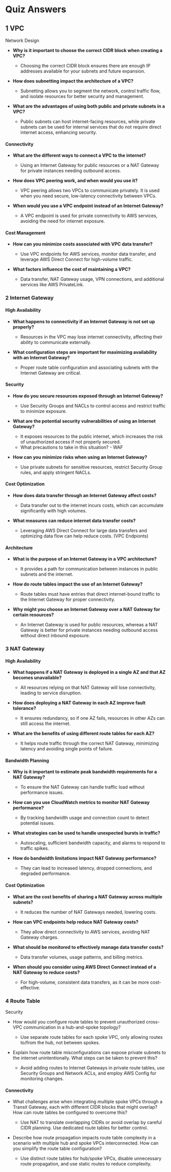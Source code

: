 # Quiz Answers

## 1 VPC

Network Design

- **Why is it important to choose the correct CIDR block when creating a VPC?**
  
  - Choosing the correct CIDR block ensures there are enough IP addresses available for your subnets and future expansion.

- **How does subnetting impact the architecture of a VPC?**
  
  - Subnetting allows you to segment the network, control traffic flow, and isolate resources for better security and management.

- **What are the advantages of using both public and private subnets in a VPC?**
  
  - Public subnets can host internet-facing resources, while private subnets can be used for internal services that do not require direct internet access, enhancing security.

#### Connectivity

- **What are the different ways to connect a VPC to the internet?**
  
  - Using an Internet Gateway for public resources or a NAT Gateway for private instances needing outbound access.

- **How does VPC peering work, and when would you use it?**
  
  - VPC peering allows two VPCs to communicate privately. It is used when you need secure, low-latency connectivity between VPCs.

- **When would you use a VPC endpoint instead of an Internet Gateway?**
  
  - A VPC endpoint is used for private connectivity to AWS services, avoiding the need for internet exposure.

#### Cost Management

- **How can you minimize costs associated with VPC data transfer?**
  
  - Use VPC endpoints for AWS services, monitor data transfer, and leverage AWS Direct Connect for high-volume traffic.

- **What factors influence the cost of maintaining a VPC?**
  
  - Data transfer, NAT Gateway usage, VPN connections, and additional services like AWS PrivateLink.

### 2 Internet Gateway

#### High Availability

- **What happens to connectivity if an Internet Gateway is not set up properly?**
  
  - Resources in the VPC may lose internet connectivity, affecting their ability to communicate externally.

- **What configuration steps are important for maximizing availability with an Internet Gateway?**
  
  - Proper route table configuration and associating subnets with the Internet Gateway are critical.

#### Security

- **How do you secure resources exposed through an Internet Gateway?**
  
  - Use Security Groups and NACLs to control access and restrict traffic to minimize exposure.

- **What are the potential security vulnerabilities of using an Internet Gateway?**
  
  - It exposes resources to the public internet, which increases the risk of unauthorized access if not properly secured.
  - What precautions to take in this situation? - WAF

- **How can you minimize risks when using an Internet Gateway?**
  
  - Use private subnets for sensitive resources, restrict Security Group rules, and apply stringent NACLs.

#### Cost Optimization

- **How does data transfer through an Internet Gateway affect costs?**
  
  - Data transfer out to the internet incurs costs, which can accumulate significantly with high volumes.

- **What measures can reduce internet data transfer costs?**
  
  - Leveraging AWS Direct Connect for large data transfers and optimizing data flow can help reduce costs. (VPC Endpionts)

#### Architecture

- **What is the purpose of an Internet Gateway in a VPC architecture?**
  
  - It provides a path for communication between instances in public subnets and the internet.

- **How do route tables impact the use of an Internet Gateway?**
  
  - Route tables must have entries that direct internet-bound traffic to the Internet Gateway for proper connectivity.

- **Why might you choose an Internet Gateway over a NAT Gateway for certain resources?**
  
  - An Internet Gateway is used for public resources, whereas a NAT Gateway is better for private instances needing outbound access without direct inbound exposure.

### 3 NAT Gateway

#### High Availability

- **What happens if a NAT Gateway is deployed in a single AZ and that AZ becomes unavailable?**
  
  - All resources relying on that NAT Gateway will lose connectivity, leading to service disruption.

- **How does deploying a NAT Gateway in each AZ improve fault tolerance?**
  
  - It ensures redundancy, so if one AZ fails, resources in other AZs can still access the internet.

- **What are the benefits of using different route tables for each AZ?**
  
  - It helps route traffic through the correct NAT Gateway, minimizing latency and avoiding single points of failure.

#### Bandwidth Planning

- **Why is it important to estimate peak bandwidth requirements for a NAT Gateway?**
  
  - To ensure the NAT Gateway can handle traffic load without performance issues.

- **How can you use CloudWatch metrics to monitor NAT Gateway performance?**
  
  - By tracking bandwidth usage and connection count to detect potential issues.

- **What strategies can be used to handle unexpected bursts in traffic?**
  
  - Autoscaling, sufficient bandwidth capacity, and alarms to respond to traffic spikes.

- **How do bandwidth limitations impact NAT Gateway performance?**
  
  - They can lead to increased latency, dropped connections, and degraded performance.

#### Cost Optimization

- **What are the cost benefits of sharing a NAT Gateway across multiple subnets?**
  
  - It reduces the number of NAT Gateways needed, lowering costs.

- **How can VPC endpoints help reduce NAT Gateway costs?**
  
  - They allow direct connectivity to AWS services, avoiding NAT Gateway charges.

- **What should be monitored to effectively manage data transfer costs?**
  
  - Data transfer volumes, usage patterns, and billing metrics.

- **When should you consider using AWS Direct Connect instead of a NAT Gateway to reduce costs?**
  
  - For high-volume, consistent data transfers, as it can be more cost-effective.

### 4 Route Table

Security

- How would you configure route tables to prevent unauthorized cross-VPC communication in a hub-and-spoke topology?
  
  - Use separate route tables for each spoke VPC, only allowing routes to/from the hub, not between spokes.

- Explain how route table misconfigurations can expose private subnets to the internet unintentionally. What steps can be taken to prevent this?
  
  - Avoid adding routes to Internet Gateways in private route tables, use Security Groups and Network ACLs, and employ AWS Config for monitoring changes.

#### Connectivity

- What challenges arise when integrating multiple spoke VPCs through a Transit Gateway, each with different CIDR blocks that might overlap? How can route tables be configured to overcome this?
  
  - Use NAT to translate overlapping CIDRs or avoid overlap by careful CIDR planning. Use dedicated route tables for better control.

- Describe how route propagation impacts route table complexity in a scenario with multiple hub and spoke VPCs interconnected. How can you simplify the route table configuration?
  
  - Use distinct route tables for hub/spoke VPCs, disable unnecessary route propagation, and use static routes to reduce complexity.
